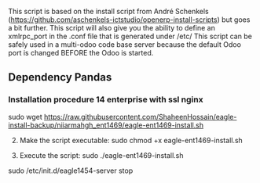 This script is based on the install script from André Schenkels (https://github.com/aschenkels-ictstudio/openerp-install-scripts)
but goes a bit further. This script will also give you the ability to define an xmlrpc_port in the .conf file that is generated under /etc/
This script can be safely used in a multi-odoo code base server because the default Odoo port is changed BEFORE the Odoo is started.


<h2>Dependency Pandas </h2>

<h3>Installation procedure 14 enterprise with ssl nginx</h3>


sudo wget https://raw.githubusercontent.com/ShaheenHossain/eagle-install-backup/niiarmahgh_ent1469/eagle-ent1469-install.sh

2. Make the script executable:
sudo chmod +x eagle-ent1469-install.sh

3. Execute the script:
sudo ./eagle-ent1469-install.sh



sudo /etc/init.d/eagle1454-server stop


```
